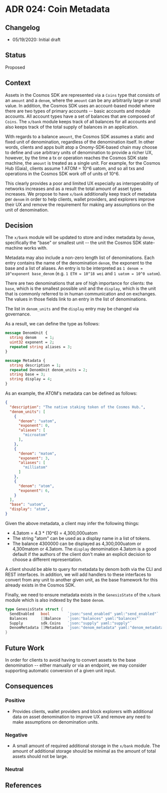 # ADR 024: Coin Metadata

## Changelog

- 05/19/2020: Initial draft

## Status

Proposed

## Context

Assets in the Cosmos SDK are represented via a `Coins` type that consists of an `amount` and a `denom`,
where the `amount` can be any arbitrarily large or small value. In addition, the Cosmos SDK uses an
account-based model where there are two types of primary accounts -- basic accounts and module accounts.
All account types have a set of balances that are composed of `Coins`. The `x/bank` module keeps
track of all balances for all accounts and also keeps track of the total supply of balances in an
application.

With regards to a balance `amount`, the Cosmos SDK assumes a static and fixed unit of denomination,
regardless of the denomination itself. In other words, clients and apps built atop a Onomy-SDK-based
chain may choose to define and use arbitrary units of denomination to provide a richer UX, however, by
the time a tx or operation reaches the Cosmos SDK state machine, the `amount` is treated as a single
unit. For example, for the Cosmos Hub (Gaia), clients assume 1 ATOM = 10^6 uatom, and so all txs and
operations in the Cosmos SDK work off of units of 10^6.

This clearly provides a poor and limited UX especially as interoperability of networks increases and
as a result the total amount of asset types increases. We propose to have `x/bank` additionally keep
track of metadata per `denom` in order to help clients, wallet providers, and explorers improve their
UX and remove the requirement for making any assumptions on the unit of denomination.

## Decision

The `x/bank` module will be updated to store and index metadata by `denom`, specifically the "base" or
smallest unit -- the unit the Cosmos SDK state-machine works with.

Metadata may also include a non-zero length list of denominations. Each entry contains the name of
the denomination `denom`, the exponent to the base and a list of aliases. An entry is to be
interpreted as `1 denom = 10^exponent base_denom` (e.g. `1 ETH = 10^18 wei` and `1 uatom = 10^0 uatom`).

There are two denominations that are of high importance for clients: the `base`, which is the smallest
possible unit and the `display`, which is the unit that is commonly referred to in human communication
and on exchanges. The values in those fields link to an entry in the list of denominations.

The list in `denom_units` and the `display` entry may be changed via governance.

As a result, we can define the type as follows:

```protobuf
message DenomUnit {
  string denom    = 1;
  uint32 exponent = 2;  
  repeated string aliases = 3;
}

message Metadata {
  string description = 1;
  repeated DenomUnit denom_units = 2;
  string base = 3;
  string display = 4;
}
```

As an example, the ATOM's metadata can be defined as follows:

```json
{
  "description": "The native staking token of the Cosmos Hub.",
  "denom_units": [
    {
      "denom": "uatom",
      "exponent": 0,
      "aliases": [
        "microatom"
      ],
    },
    {
      "denom": "matom",
      "exponent": 3,
      "aliases": [
        "milliatom"
      ]
    },
    {
      "denom": "atom",
      "exponent": 6,
    }
  ],
  "base": "uatom",
  "display": "atom",
}
```

Given the above metadata, a client may infer the following things:

- 4.3atom = 4.3 * (10^6) = 4,300,000uatom
- The string "atom" can be used as a display name in a list of tokens.
- The balance 4300000 can be displayed as 4,300,000uatom or 4,300matom or 4.3atom.
  The `display` denomination 4.3atom is a good default if the authors of the client don't make
  an explicit decision to choose a different representation.

A client should be able to query for metadata by denom both via the CLI and REST interfaces. In
addition, we will add handlers to these interfaces to convert from any unit to another given unit,
as the base framework for this already exists in the Cosmos SDK.

Finally, we need to ensure metadata exists in the `GenesisState` of the `x/bank` module which is also
indexed by the base `denom`.

```go
type GenesisState struct {
  SendEnabled   bool        `json:"send_enabled" yaml:"send_enabled"`
  Balances      []Balance   `json:"balances" yaml:"balances"`
  Supply        sdk.Coins   `json:"supply" yaml:"supply"`
  DenomMetadata []Metadata  `json:"denom_metadata" yaml:"denom_metadata"`
}
```

## Future Work

In order for clients to avoid having to convert assets to the base denomination -- either manually or
via an endpoint, we may consider supporting automatic conversion of a given unit input.

## Consequences

### Positive

- Provides clients, wallet providers and block explorers with additional data on
  asset denomination to improve UX and remove any need to make assumptions on
  denomination units.

### Negative

- A small amount of required additional storage in the `x/bank` module. The amount
  of additional storage should be minimal as the amount of total assets should not
  be large.

### Neutral

## References
